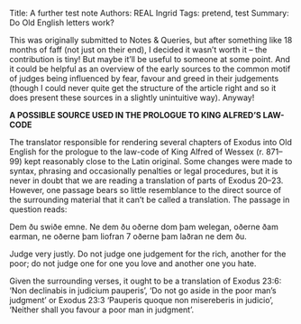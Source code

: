 Title: A further test note
Authors: REAL Ingrid
Tags: pretend, test
Summary: Do Old English letters work?


This was originally submitted to Notes & Queries, but after something like 18 months of faff (not just on their end), I decided it wasn’t worth it – the contribution is tiny! But maybe it’ll be useful to someone at some point. And it could be helpful as an overview of the early sources to the common motif of judges being influenced by fear, favour and greed in their judgements (though I could never quite get the structure of the article right and so it does present these sources in a slightly unintuitive way). Anyway!


<b>A POSSIBLE SOURCE USED IN THE PROLOGUE TO KING ALFRED’S LAW-CODE</b>


The translator responsible for rendering several chapters of Exodus into Old English for the prologue to the law-code of King Alfred of Wessex (r. 871–99) kept reasonably close to the Latin original. Some changes were made to syntax, phrasing and occasionally penalties or legal procedures, but it is never in doubt that we are reading a translation of parts of Exodus 20–23. However, one passage bears so little resemblance to the direct source of the surrounding material that it can’t be called a translation. The passage in question reads: 

Dem ðu swiðe emne. Ne dem ðu oðerne dom þam welegan, oðerne ðam earman, ne oðerne þam liofran 7 oðerne þam laðran ne dem ðu.

Judge very justly. Do not judge one judgement for the rich, another for the poor; do not judge one for one you love and another one you hate.  

Given the surrounding verses, it ought to be a translation of Exodus 23:6: ‘Non declinabis in judicium pauperis’, ‘Do not go aside in the poor man’s judgment’ or Exodus 23:3 ‘Pauperis quoque non misereberis in judicio’, ‘Neither shall you favour a poor man in judgment’.

